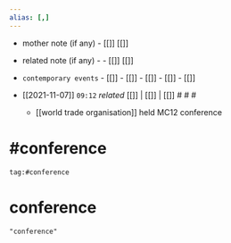 ```yaml
---
alias: [,]
---
```

- mother note (if any)
		- [[]] [[]]
- related note (if any) -
		- [[]] [[]]
- `contemporary events`	- [[]]	- [[]]	- [[]]	- [[]]	- [[]]

- [[2021-11-07]] `09:12` _related_ [[]] | [[]] | [[]] # # #
	- [[world trade organisation]] held MC12 conference
# #conference 
```query 2021-11-01 02:18
tag:#conference 
```

# conference
```query
"conference"
```